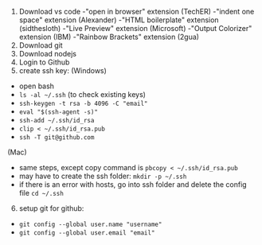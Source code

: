1. Download vs code
  -"open in browser" extension (TechER)
  -"indent one space" extension (Alexander)
  -"HTML boilerplate" extension (sidthesloth)
  -"Live Preview" extension (Microsoft)
  -"Output Colorizer" extension (IBM)
  -"Rainbow Brackets" extension (2gua)
2. Download git
3. Download nodejs
4. Login to Github
5. create ssh key:
  (Windows)
  - open bash
  - ```ls -al ~/.ssh``` (to check existing keys)
  - ```ssh-keygen -t rsa -b 4096 -C "email"```
  - ```eval "$(ssh-agent -s)"```
  - ```ssh-add ~/.ssh/id_rsa```
  - ```clip < ~/.ssh/id_rsa.pub```
  - ```ssh -T git@github.com```

  (Mac)
  - same steps, except copy command is ```pbcopy < ~/.ssh/id_rsa.pub```
  - may have to create the ssh folder: ```mkdir -p ~/.ssh```
  - if there is an error with hosts, go into ssh folder and delete the config file ```cd ~/.ssh```
6. setup git for github:
  - ```git config --global user.name "username"```
  - ```git config --global user.email "email"```
